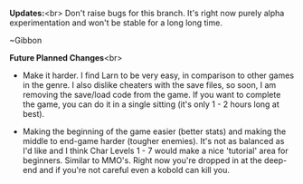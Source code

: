 <b>Updates:</b><br\>
Don't raise bugs for this branch.  It's right now purely alpha experimentation and won't be stable for a long long time.

~Gibbon

<b>Future Planned Changes</b><br\>
* Make it harder.  I find Larn to be very easy, in comparison to other games in the genre.
  I also dislike cheaters with the save files, so soon, I am removing the save/load code from the game.
  If you want to complete the game, you can do it in a single sitting (it's only 1 - 2 hours long at best).
 
* Making the beginning of the game easier (better stats) and making the middle to end-game harder (tougher enemies).
  It's not as balanced as I'd like and I think Char Levels 1 - 7 would make a nice 'tutorial' area for beginners.
  Similar to MMO's.  Right now you're dropped in at the deep-end and if you're not careful even a kobold can kill you.
